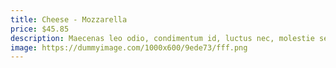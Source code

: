 ```yaml
---
title: Cheese - Mozzarella
price: $45.85
description: Maecenas leo odio, condimentum id, luctus nec, molestie sed, justo. Pellentesque viverra pede ac diam. Cras pellentesque volutpat dui.
image: https://dummyimage.com/1000x600/9ede73/fff.png
---
```

